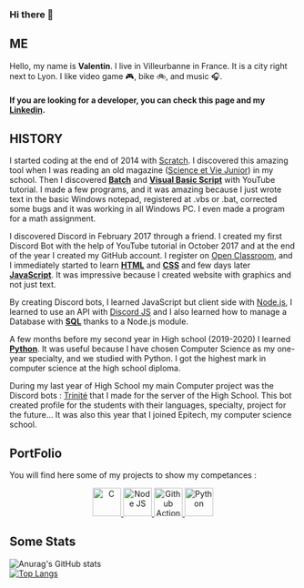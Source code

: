 ### Hi there 👋

## ME
Hello, my name is **Valentin**. I live in Villeurbanne in France. It is a city right next to Lyon. I like video game :video_game:, bike :bike:, and music :headphones:.<br />
#### If you are looking for a developer, you can check this page and my [Linkedin](https://www.linkedin.com/in/valentin-dury/).

## HISTORY
I started coding at the end of 2014 with [Scratch](https://scratch.mit.edu/). I discovered this amazing tool when I was reading an old magazine ([Science et Vie Junior](https://science-et-vie-junior.fr/)) in my school. Then I discovered [**Batch**](https://fr.wikipedia.org/wiki/.bat) and [**Visual Basic Script**](https://fr.wikipedia.org/wiki/VBScript) with YouTube tutorial. I made a few programs, and it was amazing because I just wrote text in the basic Windows notepad, registered at .vbs or .bat, corrected some bugs and it was working in all Windows PC. I even made a program for a math assignment.

I discovered Discord in February 2017 through a friend. I created my first Discord Bot with the help of YouTube tutorial in October 2017 and at the end of the year I created my GitHub account. I register on [Open Classroom](https://openclassrooms.com/), and I immediately started to learn [**HTML**](https://developer.mozilla.org/en-US/docs/Web/HTML) and [**CSS**](https://developer.mozilla.org/en-US/docs/Web/CSS) and few days later [**JavaScript**](https://developer.mozilla.org/en-US/docs/Web/JavaScript). It was impressive because I created website with graphics and not just text.

By creating Discord bots, I learned JavaScript but client side with [Node.js](https://nodejs.org/en/), I learned to use an API with [Discord JS](https://discord.js.org/) and I also learned how to manage a Database with [**SQL**](https://en.wikipedia.org/wiki/SQL) thanks to a Node.js module.

A few months before my second year in High school (2019-2020) I learned [**Python**](https://www.python.org/). It was useful because I have chosen Computer Science as my one-year specialty, and we studied with Python. I got the highest mark in computer science at the high school diploma.

During my last year of High School my main Computer project was the Discord bots : [Trinité](https://github.com/Ardorax/Trinite) that I made for the server of the High School. This bot created profile for the students with their languages, specialty, project for the future… It was also this year that I joined Epitech, my computer science school.

## PortFolio
You will find here some of my projects to show my competances :

<p align="center">
    <a href = "https://github.com/Ardorax/MineRunner" title="Minerunner">
        <img src="https://upload.wikimedia.org/wikipedia/commons/thumb/1/18/C_Programming_Language.svg/695px-C_Programming_Language.svg.png" alt="C" width="50"/>
    </a>
    <a href = "https://github.com/Ardorax/Trinite" title="Trinité">
        <img src="https://humancoders-formations.s3.amazonaws.com/uploads/course/logo/14/thumb_formation-node-js.png" alt="Node JS" width="50"/>
    </a>
    <a href = "https://github.com/Ardorax/EpitechStyle" title="EpitechStyle">
        <img src="https://avatars.githubusercontent.com/u/44036562?s=280&v=4" alt="Github Action" width="50"/>
    </a>
    <a href = "https://github.com/Ardorax/MazeViewer" title="EpitechStyle">
        <img src="https://upload.wikimedia.org/wikipedia/commons/thumb/c/c3/Python-logo-notext.svg/1200px-Python-logo-notext.svg.png" alt="Python" width="50"/>
    </a>
</p>

## Some Stats
![Anurag's GitHub stats](https://github-readme-stats.vercel.app/api?username=ardorax&show_icons=true&bg_color=00000000&text_color=ffffff&count_private=true)<br />
[![Top Langs](https://github-readme-stats.vercel.app/api/top-langs/?username=ardorax&bg_color=00000000&text_color=ffffff&count_private=true)](https://github.com/anuraghazra/github-readme-stats?)
